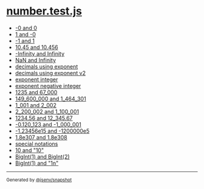 # [number.test.js](../number.test.js)



- [-0 and 0](-0_and_0/-0_and_0.md)
- [1 and -0](1_and_-0/1_and_-0.md)
- [-1 and 1](-1_and_1/-1_and_1.md)
- [10.45 and 10.456](10_45_and_10_456/10_45_and_10_456.md)
- [-Infinity and Infinity](-infinity_and_infinity/-infinity_and_infinity.md)
- [NaN and Infinity](nan_and_infinity/nan_and_infinity.md)
- [decimals using exponent](decimals_using_exponent/decimals_using_exponent.md)
- [decimals using exponent v2](decimals_using_exponent_v2/decimals_using_exponent_v2.md)
- [exponent integer](exponent_integer/exponent_integer.md)
- [exponent negative integer](exponent_negative_integer/exponent_negative_integer.md)
- [1235 and 67_000](1235_and_67_000/1235_and_67_000.md)
- [149_600_000 and 1_464_301](149_600_000_and_1_464_301/149_600_000_and_1_464_301.md)
- [1_001 and 2_002](1_001_and_2_002/1_001_and_2_002.md)
- [2_200_002 and 1_100_001](2_200_002_and_1_100_001/2_200_002_and_1_100_001.md)
- [1234.56 and 12_345.67](1234_56_and_12_345_67/1234_56_and_12_345_67.md)
- [-0.120_123 and -1_000_001](-0_120_123_and_-1_000_001/-0_120_123_and_-1_000_001.md)
- [-1.23456e15 and -1200000e5](-1_23456e15_and_-1200000e5/-1_23456e15_and_-1200000e5.md)
- [1.8e307 and 1.8e308](1_8e307_and_1_8e308/1_8e307_and_1_8e308.md)
- [special notations](special_notations/special_notations.md)
- [10 and "10"](10_and_10/10_and_10.md)
- [BigInt(1) and BigInt(2)](bigint(1)_and_bigint(2)/bigint(1)_and_bigint(2).md)
- [BigInt(1) and "1n"](bigint(1)_and_1n/bigint(1)_and_1n.md)

---

<sub>
  Generated by <a href="https://github.com/jsenv/core/tree/main/packages/independent/snapshot">@jsenv/snapshot</a>
</sub>